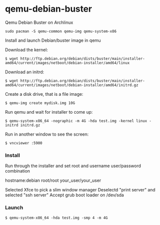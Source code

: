 # qemu-debian-buster
Qemu Debian Buster on Archlinux
```
sudo pacman -S qemu-common qemu-img qemu-system-x86
```
Install and launch Debian/buster image in qemu


Download the kernel:
```
$ wget http://ftp.debian.org/debian/dists/buster/main/installer-amd64/current/images/netboot/debian-installer/amd64/linux
```
Download an initrd:
```
$ wget http://ftp.debian.org/debian/dists/buster/main/installer-amd64/current/images/netboot/debian-installer/amd64/initrd.gz
```
Create a disk drive, that is a file image:
```
$ qemu-img create mydisk.img 10G
```
Run qemu and wait for installer to come up:
```
$ qemu-system-x86_64 -nographic -m 4G -hda test.img -kernel linux -initrd initrd.gz
```
Run in another window to see the screen:
```
$ vncviewer :5900
```

### Install

Run through the installer and set root and username user/password combination

hostname:debian
root/root
your_user/your_user

Selected Xfce to pick a slim window manager
Deselectd "print server" and selected "ssh server"
Accept grub boot loader on /dev/sda

### Launch

```
$ qemu-system-x86_64 -hda test.img -smp 4 -m 4G
```


